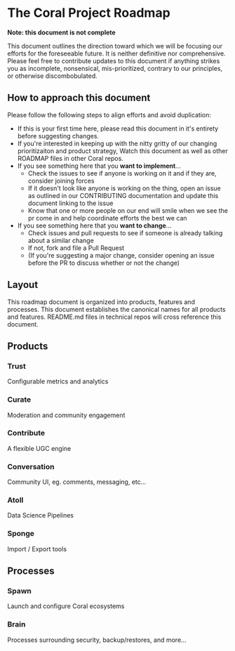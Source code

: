 # The Coral Project Roadmap

__Note: this document is not complete__

This document outlines the direction toward which we will be focusing our efforts for the foreseeable future. It is neither definitive nor comprehensive. Please feel free to contribute updates to this document if anything strikes you as incomplete, nonsensical, mis-prioritized, contrary to our principles, or otherwise discombobulated.

## How to approach this document

Please follow the following steps to align efforts and avoid duplication:

* If this is your first time here, please read this document in it's entirety before suggesting changes. 
* If you're interested in keeping up with the nitty gritty of our changing prioritizaiton and product strategy, Watch this document as well as other ROADMAP files in other Coral repos.
* If you see something here that you __want to implement__...
	* Check the issues to see if anyone is working on it and if they are, consider joining forces
	* If it doesn't look like anyone is working on the thing, open an issue as outlined in our CONTRIBUTING documentation and update this document linking to the issue
	* Know that one or more people on our end will smile when we see the pr come in and help coordinate efforts the best we can
* If you see something here that you __want to change__...
	* Check issues and pull requests to see if someone is already talking about a similar change
	* If not, fork and file a Pull Request
	* (If you're suggesting a major change, consider opening an issue before the PR to discuss whether or not the change)
	
## Layout

This roadmap document is organized into products, features and processes. This document establishes the canonical names for all products and features. README.md files in technical repos will cross reference this document.

## Products

### Trust 
Configurable metrics and analytics


### Curate 
Moderation and community engagement


### Contribute
A flexible UGC engine


### Conversation
Community UI, eg. comments, messaging, etc...


### Atoll 
Data Science Pipelines


### Sponge
Import / Export tools

## Processes

### Spawn
Launch and configure Coral ecosystems

### Brain
Processes surrounding security, backup/restores, and more...
